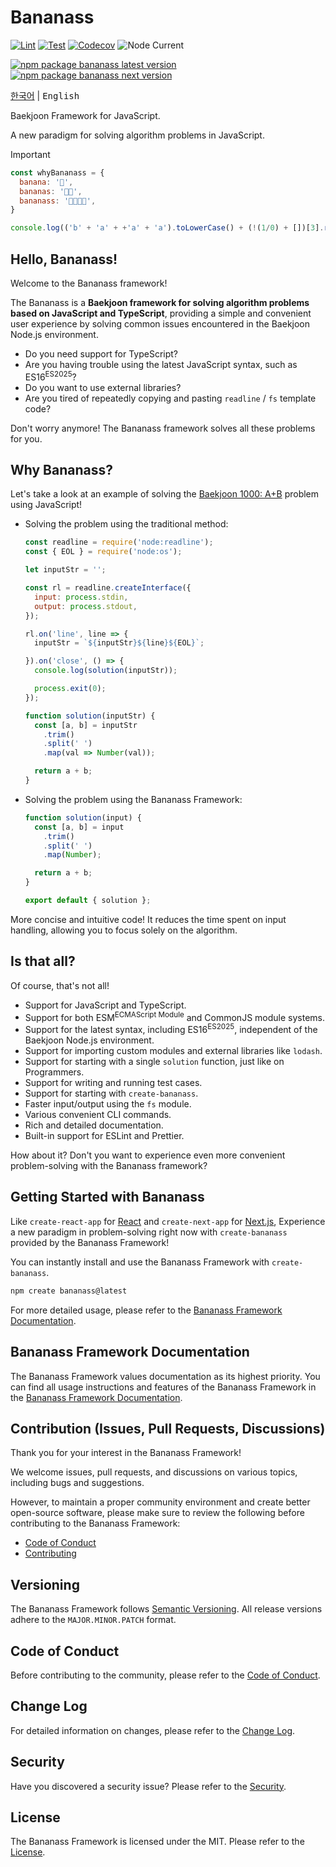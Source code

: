# Bananass

[![Lint](https://img.shields.io/github/actions/workflow/status/lumirlumir/npm-bananass/lint.yml?label=Lint&color=fff478&labelColor=333333&logo=github)](https://github.com/lumirlumir/npm-bananass/actions/workflows/lint.yml)
[![Test](https://img.shields.io/github/actions/workflow/status/lumirlumir/npm-bananass/test.yml?label=Test&color=fff478&labelColor=333333&logo=github)](https://github.com/lumirlumir/npm-bananass/actions/workflows/test.yml)
[![Codecov](https://img.shields.io/codecov/c/gh/lumirlumir/npm-bananass?token=2zUCHlMFT3&label=Codecov&color=fff478&labelColor=333333&logo=codecov)](https://codecov.io/gh/lumirlumir/npm-bananass)
![Node Current](https://img.shields.io/node/v/bananass?label=Node&color=fff478&labelColor=333333&logo=node.js)

[![npm package bananass latest version](https://img.shields.io/npm/v/bananass?label=bananass@latest&color=fff478&labelColor=333333&logo=npm)](https://www.npmjs.com/package/bananass)
[![npm package bananass next version](https://img.shields.io/npm/v/bananass/next?label=bananass@next&color=fff478&labelColor=333333&logo=npm)](https://www.npmjs.com/package/bananass)

<kbd>[한국어](README.md)</kbd> | <kbd>English</kbd>

Baekjoon Framework for JavaScript.

A new paradigm for solving algorithm problems in JavaScript.

> [!IMPORTANT]
>
> ```js
> const whyBananass = {
>   banana: '🍌',
>   bananas: '🍌🍌',
>   bananass: '🍌🍌🍌🍌',
> }
> ```
>
> ```js
> console.log(('b' + 'a' + +'a' + 'a').toLowerCase() + (!(1/0) + [])[3].repeat(2));
> ```

<!-- markdownlint-disable-next-line md026 -->
## Hello, Bananass!

Welcome to the Bananass framework!

The Bananass is a **Baekjoon framework for solving algorithm problems based on JavaScript and TypeScript**, providing a simple and convenient user experience by solving common issues encountered in the Baekjoon Node.js environment.

- Do you need support for TypeScript?
- Are you having trouble using the latest JavaScript syntax, such as ES16<sup>ES2025</sup>?
- Do you want to use external libraries?
- Are you tired of repeatedly copying and pasting `readline` / `fs` template code?

Don't worry anymore! The Bananass framework solves all these problems for you.

## Why Bananass?

Let's take a look at an example of solving the [Baekjoon 1000: A+B](https://www.acmicpc.net/problem/1000) problem using JavaScript!

- Solving the problem using the traditional method:

    ```js
    const readline = require('node:readline');
    const { EOL } = require('node:os');

    let inputStr = '';

    const rl = readline.createInterface({
      input: process.stdin,
      output: process.stdout,
    });

    rl.on('line', line => {
      inputStr = `${inputStr}${line}${EOL}`;

    }).on('close', () => {
      console.log(solution(inputStr));

      process.exit(0);
    });

    function solution(inputStr) {
      const [a, b] = inputStr
        .trim()
        .split(' ')
        .map(val => Number(val));

      return a + b;
    }
    ```

- Solving the problem using the Bananass Framework:

    ```js
    function solution(input) {
      const [a, b] = input
        .trim()
        .split(' ')
        .map(Number);

      return a + b;
    }

    export default { solution };
    ```

More concise and intuitive code! It reduces the time spent on input handling, allowing you to focus solely on the algorithm.

## Is that all?

Of course, that's not all!

- Support for JavaScript and TypeScript.
- Support for both ESM<sup>ECMAScript Module</sup> and CommonJS module systems.
- Support for the latest syntax, including ES16<sup>ES2025</sup>, independent of the Baekjoon Node.js environment.
- Support for importing custom modules and external libraries like `lodash`.
- Support for starting with a single `solution` function, just like on Programmers.
- Support for writing and running test cases.
- Support for starting with `create-bananass`.
- Faster input/output using the `fs` module.
- Various convenient CLI commands.
- Rich and detailed documentation.
- Built-in support for ESLint and Prettier.

How about it? Don't you want to experience even more convenient problem-solving with the Bananass framework?

## Getting Started with Bananass

Like `create-react-app` for [React](https://react.dev) and `create-next-app` for [Next.js](https://nextjs.org), Experience a new paradigm in problem-solving right now with `create-bananass` provided by the Bananass Framework!

You can instantly install and use the Bananass Framework with `create-bananass`.

```sh
npm create bananass@latest
```

For more detailed usage, please refer to the [Bananass Framework Documentation](https://bananass.lumir.page/en).

## Bananass Framework Documentation

The Bananass Framework values documentation as its highest priority. You can find all usage instructions and features of the Bananass Framework in the [Bananass Framework Documentation](https://bananass.lumir.page/en).

## Contribution (Issues, Pull Requests, Discussions)

Thank you for your interest in the Bananass Framework!

We welcome issues, pull requests, and discussions on various topics, including bugs and suggestions.

However, to maintain a proper community environment and create better open-source software, please make sure to review the following before contributing to the Bananass Framework:

- [Code of Conduct](CODE_OF_CONDUCT.en.md)
- [Contributing](CONTRIBUTING.en.md)

## Versioning

The Bananass Framework follows [Semantic Versioning](https://semver.org/). All release versions adhere to the `MAJOR.MINOR.PATCH` format.

## Code of Conduct

Before contributing to the community, please refer to the [Code of Conduct](CODE_OF_CONDUCT.en.md).

## Change Log

For detailed information on changes, please refer to the [Change Log](CHANGELOG.md).

## Security

Have you discovered a security issue? Please refer to the [Security](SECURITY.en.md).

## License

The Bananass Framework is licensed under the MIT. Please refer to the [License](LICENSE.md).
